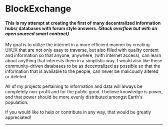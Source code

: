 # BlockExchange

#### This is my attempt at creating the first of many decentralized information hubs/ databases with forum style answers. _(Stack overflow but with an open sourced smart contract)_

My goal is to utilize the internet in a more efficient manner by creating UI/UX that are not only easy to traverse, but also filled with quality content and information so that anyone, anywhere, (with internet access), can learn about anything that interests them in a simplistic way. I would also like these community-driven databases to be as decentralized as possible so that the information that is available to the people, can never be malicously altered or deleted.

All of my projects pertaining to information and data will always be completely non-profit and for the public good. I believe knowledge is power, and that power should be more evenly distributed amongst Earth's population.

If you would like to help or contribute in any way, that would be greatly appreciated!

---

